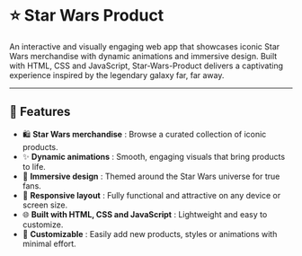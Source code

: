 # ⭐ Star Wars Product

An interactive and visually engaging web app that showcases iconic Star Wars merchandise with dynamic animations and immersive design. Built with HTML, CSS and JavaScript, Star-Wars-Product delivers a captivating experience inspired by the legendary galaxy far, far away.

---

## 🚀 Features  
- 🛍️ **Star Wars merchandise** : Browse a curated collection of iconic products.  
- ✨ **Dynamic animations** : Smooth, engaging visuals that bring products to life.  
- 🌌 **Immersive design** : Themed around the Star Wars universe for true fans.  
- 📱 **Responsive layout** : Fully functional and attractive on any device or screen size.  
- 🌐 **Built with HTML, CSS and JavaScript** : Lightweight and easy to customize.  
- 🔧 **Customizable** : Easily add new products, styles or animations with minimal effort.  
